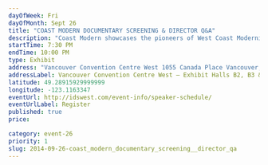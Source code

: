 ```yaml
---
dayOfWeek: Fri
dayOfMonth: Sept 26
title: "COAST MODERN DOCUMENTARY SCREENING & DIRECTOR Q&A"
description: "Coast Modern showcases the pioneers of West Coast Modernist Architecture and the homes that have become their legacies. The relaxed journey takes us across three generations of Modernist Architecture in the Pacific North West, followed by director Q&A."
startTime: 7:30 PM
endTime: 10:00 PM
type: Exhibit
address: "Vancouver Convention Centre West 1055 Canada Place Vancouver, BC"
addressLabel: Vancouver Convention Centre West – Exhibit Halls B2, B3 & C
latitude: 49.28915929999999
longitude: -123.1163347
eventUrl: http://idswest.com/event-info/speaker-schedule/
eventUrlLabel: Register
published: true
price: 

category: event-26
priority: 1
slug: 2014-09-26-coast_modern_documentary_screening__director_qa
---
```

